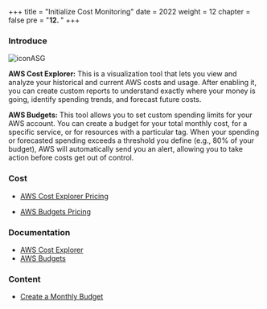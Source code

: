 +++
title = "Initialize Cost Monitoring"
date = 2022
weight = 12
chapter = false
pre = "<b>12. </b>"
+++
### Introduce
![iconASG](/images/12-Cost/icon-2.png)

**AWS Cost Explorer:** This is a visualization tool that lets you view and analyze your historical and current AWS costs and usage. After enabling it, you can create custom reports to understand exactly where your money is going, identify spending trends, and forecast future costs.

**AWS Budgets:** This tool allows you to set custom spending limits for your AWS account. You can create a budget for your total monthly cost, for a specific service, or for resources with a particular tag. When your spending or forecasted spending exceeds a threshold you define (e.g., 80% of your budget), AWS will automatically send you an alert, allowing you to take action before costs get out of control. 


### Cost
- [AWS Cost Explorer Pricing](https://aws.amazon.com/aws-cost-management/aws-cost-explorer/pricing/)

- [AWS Budgets Pricing](https://aws.amazon.com/aws-cost-management/aws-budgets/pricing/)

### Documentation
- [AWS Cost Explorer](https://docs.aws.amazon.com/cost-management/latest/userguide/ce-what-is.html)
- [AWS Budgets](https://docs.aws.amazon.com/cost-management/latest/userguide/budgets-managing-costs.html)
### Content
- [Create a Monthly Budget](12-Cost/12.1-MonthlyBudget)